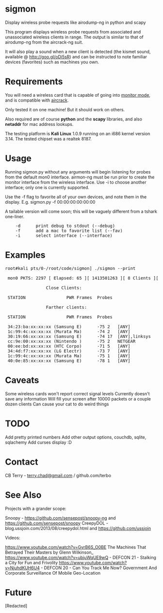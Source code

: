 sigmon
======

Display wireless probe requests like airodump-ng in python and scapy

This program displays wireless probe requests from associated and unassociated wireless clients in range.
The output is similar to that of airodump-ng from the aircrack-ng suit.

It will also play a sound when a new client is detected (the kismet sound, available @ http://goo.gl/oDi5sR) and can
be instructed to note familiar devices (favorites) such as machines you own.

Requirements
============

You will need a wireless card that is capable of going into <a href=http://en.wikipedia.org/wiki/Monitor_mode>monitor mode</a>, and is compatible with <a href=http://www.aircrack-ng.org/>aircrack</a>.

Only tested it on one machine! But it should work on others.

Also required are of course <b>python</b> and the <b>scapy</b> libraries, and also <b>netaddr</b> for mac address lookups.

The testing platform is <b>Kali Linux</b> 1.0.9 running on an i686 kernel version 3.14.
The tested chipset was a realtek 8187.

Usage
=====

Running sigmon.py without any arguments will begin listening for probes from the default mon0 interface.
airmon-ng must be run prior to create the monitor interface from the wireless interface. Use -i to choose
another interface; only one is currently supported.

Use the -f flag to favorite all of your own devices, and note them in the display.
E.g. sigmon.py -f 00:00:00:00:00:00

A tailable version will come soon; this will be vaguely different from a tshark one-liner.

<pre>
	-d		print debug to stdout (--debug)
	-f		add a mac to favorite list (--fav)
	-i		select interface (--interface)
</pre>

Examples
========
<pre>
root#kali pts/0-/root/code/sigmon] ./sigmon --print

 mon0 PKTS: 2297 [ Elapsed: 65 ][ 1413501263 ][ 8 Clients ][ 2 SSIDs ][ sorting by signal level

				Close Clients:

 STATION				PWR	Frames	Probes

				Farther clients:

 STATION				PWR	Frames	Probes

 34:23:ba:xx:xx:xx (Samsung E)		-75	2	[ANY]
 1c:99:4c:xx:xx:xx (Murata Ma)		-74	2	[ANY]
 30:19:66:xx:xx:xx (Samsung E)		-74	17	[ANY],linksys
 cc:9e:00:xx:xx:xx (Nintendo )		-75	2	NETGEAR
 00:ee:bd:xx:xx:xx (HTC Corpo)		-71	5	[ANY]
 34:4d:f7:xx:xx:xx (LG Electr)		-73	7	[ANY]
 1c:99:4c:xx:xx:xx (Murata Ma)		-75	1	[ANY]
 40:0e:85:xx:xx:xx (Samsung E)		-78	1	[ANY]
</pre>


Caveats
=======

Some wireless cards won't report correct signal levels
Currently doesn't save any information
Will fill your screen after 10000 packets or a couple dozen clients
Can cause your cat to do weird things

TODO
====

Add pretty printed numbers
Add other output options, couchdb, sqlite, sqlachemy
Add curses display :D

Contact
=======

CB Terry - terry.chad@gmail.com / github.com/terbo

See Also
========

Projects with a grander scope:

Snoopy - https://github.com/sensepost/snoopy-ng and https://github.com/sensepost/snoopy
CreepyDOL - blog.ussjoin.com/2013/08/creepydol.html and https://github.com/ussjoin

Videos:

https://www.youtube.com/watch?v=GvrB6S_O0BE The Machines That Betrayed Their Masters by Glenn Wilkinson_
https://www.youtube.com/watch?v=ubjuWqUE9wQ - DEFCON 21 - Stalking a City for Fun and Frivolity
https://www.youtube.com/watch?v=NjuhdKUH6U4 - DEFCON 20 - Can You Track Me Now? Government And Corporate Surveillance Of Mobile Geo-Location

Future
======
[Redacted]
